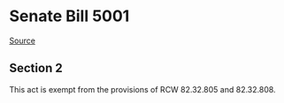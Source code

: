 # Senate Bill 5001

[Source](http://lawfilesext.leg.wa.gov/biennium/2021-22/Xml/Bills/Senate%20Bills/5001.xml)
## Section 2
This act is exempt from the provisions of RCW 82.32.805 and 82.32.808.
